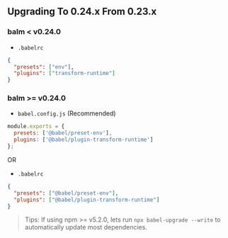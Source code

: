 ## Upgrading To 0.24.x From 0.23.x

### balm < v0.24.0

- `.babelrc`

```json
{
  "presets": ["env"],
  "plugins": ["transform-runtime"]
}
```

### balm >= v0.24.0

- `babel.config.js` (Recommended)

```js
module.exports = {
  presets: ['@babel/preset-env'],
  plugins: ['@babel/plugin-transform-runtime']
};
```

OR

- `.babelrc`

```json
{
  "presets": ["@babel/preset-env"],
  "plugins": ["@babel/plugin-transform-runtime"]
}
```

> Tips: If using npm >= v5.2.0, lets run `npx babel-upgrade --write` to automatically update most dependencies.
